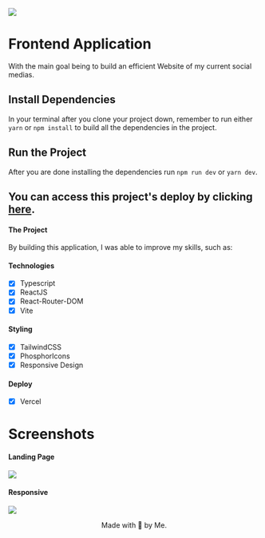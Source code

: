 ![](https://i.imgur.com/XWy4HyT.png)

# Frontend Application

With the main goal being to build an efficient Website of my current social medias.

## Install Dependencies

In your terminal after you clone your project down, remember to run either `yarn` or `npm install` to build all the dependencies in the project.

## Run the Project

After you are done installing the dependencies run `npm run dev` or `yarn dev`.

## You can access this project's deploy by clicking [here](https://socials-three.vercel.app/).

#### The Project

By building this application, I was able to improve my skills, such as:

#### Technologies

- [x] Typescript
- [x] ReactJS
- [x] React-Router-DOM
- [x] Vite

#### Styling

- [x] TailwindCSS
- [x] PhosphorIcons
- [x] Responsive Design

#### Deploy

- [x] Vercel

# Screenshots

#### Landing Page

![](https://i.imgur.com/lTr8gPK.png)

#### Responsive

![](https://i.imgur.com/unv7N5i.png)

<p align='center'>
Made with 💜 by Me.
</p>
